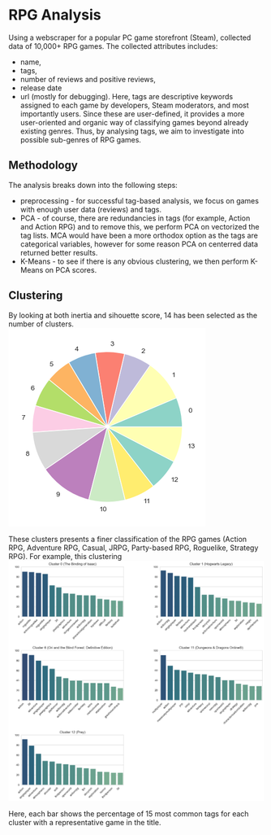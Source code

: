 # RPG Analysis
Using a webscraper for a popular PC game storefront (Steam), collected data of 10,000+ RPG games. The collected attributes includes:
- name,
- tags,
- number of reviews and positive reviews,
- release date
- url (mostly for debugging).
Here, tags are descriptive keywords assigned to each game by developers, Steam moderators, and most importantly users. Since these are user-defined, it provides a more user-oriented and organic way of classifying games beyond already existing genres. Thus, by analysing tags, we aim to investigate into possible sub-genres of RPG games.

## Methodology
The analysis breaks down into the following steps:
- preprocessing - for successful tag-based analysis, we focus on games with enough user data (reviews) and tags. 
- PCA - of course, there are redundancies in tags (for example, Action and Action RPG) and to remove this, we perform PCA on vectorized the tag lists. MCA would have been a more orthodox option as the tags are categorical variables, however for some reason PCA on centerred data returned better results.
- K-Means - to see if there is any obvious clustering, we then perform K-Means on PCA scores.

## Clustering
By looking at both inertia and sihouette score, 14 has been selected as the number of clusters.
![](images/cluster-pie.png)

These clusters presents a finer classification of the RPG games (Action RPG, Adventure RPG, Casual, JRPG, Party-based RPG, Roguelike, Strategy RPG). For example, this clustering  
![](images/action-tags.png)

Here, each bar shows the percentage of 15 most common tags for each cluster with a representative game in the title.
